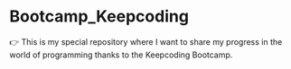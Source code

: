 # Bootcamp_Keepcoding
👉  This is my special repository where I want to share my progress in the world of programming thanks to the Keepcoding Bootcamp.